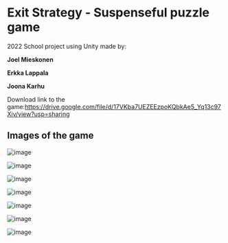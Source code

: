 # Exit Strategy - Suspenseful puzzle game

2022 School project using Unity made by:

**Joel Mieskonen**

**Erkka Lappala**

**Joona Karhu**

Download link to the game:https://drive.google.com/file/d/17VKba7UEZEEzpoKQbkAe5_Yq13c97Xiv/view?usp=sharing

## Images of the game

![image](https://user-images.githubusercontent.com/56801084/212367107-71a6d900-f4ad-459a-b6db-628bb0031a6b.png)

![image](https://user-images.githubusercontent.com/56801084/212367460-5d877ac1-0d4a-4714-ab73-b85ca0ce74cb.png)

![image](https://user-images.githubusercontent.com/56801084/212367630-ec70697d-5b43-488f-9d79-188bd3441ee8.png)

![image](https://user-images.githubusercontent.com/56801084/212367732-cbd8c819-2d1e-473c-93a8-7bb85da30cd6.png)

![image](https://user-images.githubusercontent.com/56801084/212368038-baee3eb0-e01b-4c17-8d7f-580b51aaae1a.png)

![image](https://user-images.githubusercontent.com/56801084/212368126-c5556b1a-fee0-42e9-b68c-48b553f9710a.png)

![image](https://user-images.githubusercontent.com/56801084/212368238-46db4379-a04f-45da-a85b-4abac8daefed.png)

